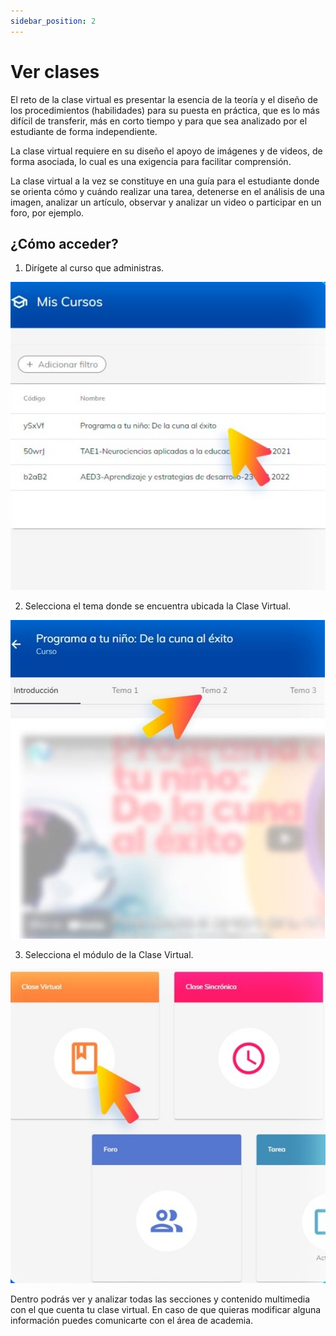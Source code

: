 ```yaml
---
sidebar_position: 2
---
```


# Ver clases

El reto de la clase virtual es presentar la esencia de la teoría y el diseño de los procedimientos 
(habilidades) para su puesta en práctica, que es lo más difícil de transferir, más en corto tiempo y para 
que sea analizado por el estudiante de forma independiente.

La clase virtual requiere en su diseño el apoyo de imágenes y de videos, de forma asociada, lo cual 
es una exigencia para facilitar comprensión.

La clase virtual a la vez se constituye en una guía para el estudiante donde se orienta cómo y cuándo 
realizar una tarea, detenerse en el análisis de una imagen, analizar un artículo, observar y analizar un 
video o participar en un foro, por ejemplo.

## ¿Cómo acceder?

1. Dirígete al curso que administras.

![clase](./img/clase1.jpg)

2. Selecciona el tema donde se encuentra ubicada la Clase Virtual.

![clase](./img/clase2.jpg)

3. Selecciona el módulo de la Clase Virtual.

![clase](./img/clase3.jpg)

Dentro podrás ver y analizar todas las secciones y contenido multimedia con el que cuenta tu clase 
virtual. En caso de que quieras modificar alguna información puedes comunicarte con el área de 
academia.